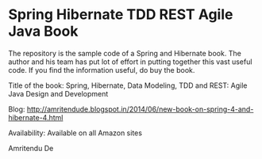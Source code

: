 Spring Hibernate TDD REST Agile Java Book
=========================================
The repository is the sample code of a Spring and Hibernate book. The author and his team has put lot of effort in putting together this vast useful code. If you find the information useful, do buy the book. 

Title of the book: Spring, Hibernate, Data Modeling, TDD and REST: Agile Java Design and Development

Blog: http://amritendude.blogspot.in/2014/06/new-book-on-spring-4-and-hibernate-4.html

Availability: Available on all Amazon sites

Amritendu De
